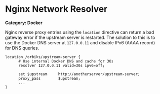 # Nginx Network Resolver

__Category: Docker__

Nginx reverse proxy entries using the `location` directive can return a bad gateway error if the upstream server is restarted. The solution to this is to use the Docker DNS server at `127.0.0.11` and disable IPv6 (AAAA record) for DNS queries.

```
location /orbiks/upstream-server {
      # Use internal Docker DNS and cache for 30s
      resolver 127.0.0.11 valid=30s ipv6=off;

      set $upstream     http://anotherserver/upstream-server;
      proxy_pass        $upstream;
      ...
}
```
